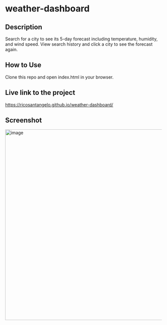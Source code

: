 # weather-dashboard

## Description

Search for a city to see its 5-day forecast including temperature, humidity, and wind speed. View search history and click a city to see the forecast again. 

## How to Use

Clone this repo and open index.html in your browser.

## Live link to the project

https://ricosantangelo.github.io/weather-dashboard/

## Screenshot

<img width="614" alt="image" src="https://github.com/ricosantangelo/weather-dashboard/assets/134536648/b6eaa3c9-7764-4740-8d95-1bb17ccb1145">

